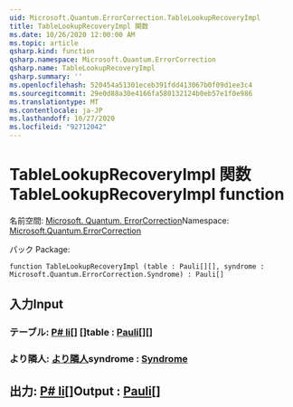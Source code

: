 ```yaml
---
uid: Microsoft.Quantum.ErrorCorrection.TableLookupRecoveryImpl
title: TableLookupRecoveryImpl 関数
ms.date: 10/26/2020 12:00:00 AM
ms.topic: article
qsharp.kind: function
qsharp.namespace: Microsoft.Quantum.ErrorCorrection
qsharp.name: TableLookupRecoveryImpl
qsharp.summary: ''
ms.openlocfilehash: 520454a51301eceb391fdd413067b0f09d1ee3c4
ms.sourcegitcommit: 29e0d88a30e4166fa580132124b0eb57e1f0e986
ms.translationtype: MT
ms.contentlocale: ja-JP
ms.lasthandoff: 10/27/2020
ms.locfileid: "92712042"
---
```

# <a name="tablelookuprecoveryimpl-function"></a><span data-ttu-id="428a4-102">TableLookupRecoveryImpl 関数</span><span class="sxs-lookup"><span data-stu-id="428a4-102">TableLookupRecoveryImpl function</span></span>

<span data-ttu-id="428a4-103">名前空間: [Microsoft. Quantum. ErrorCorrection](xref:Microsoft.Quantum.ErrorCorrection)</span><span class="sxs-lookup"><span data-stu-id="428a4-103">Namespace: [Microsoft.Quantum.ErrorCorrection](xref:Microsoft.Quantum.ErrorCorrection)</span></span>

<span data-ttu-id="428a4-104">パック [](https://nuget.org/packages/)</span><span class="sxs-lookup"><span data-stu-id="428a4-104">Package: [](https://nuget.org/packages/)</span></span>




```qsharp
function TableLookupRecoveryImpl (table : Pauli[][], syndrome : Microsoft.Quantum.ErrorCorrection.Syndrome) : Pauli[]
```


## <a name="input"></a><span data-ttu-id="428a4-105">入力</span><span class="sxs-lookup"><span data-stu-id="428a4-105">Input</span></span>

### <a name="table--pauli"></a><span data-ttu-id="428a4-106">テーブル: [P# li](xref:microsoft.quantum.lang-ref.pauli)[] []</span><span class="sxs-lookup"><span data-stu-id="428a4-106">table : [Pauli](xref:microsoft.quantum.lang-ref.pauli)[][]</span></span>




### <a name="syndrome--syndrome"></a><span data-ttu-id="428a4-107">より隣人: [より隣人](xref:Microsoft.Quantum.ErrorCorrection.Syndrome)</span><span class="sxs-lookup"><span data-stu-id="428a4-107">syndrome : [Syndrome](xref:Microsoft.Quantum.ErrorCorrection.Syndrome)</span></span>





## <a name="output--pauli"></a><span data-ttu-id="428a4-108">出力: [P# li](xref:microsoft.quantum.lang-ref.pauli)[]</span><span class="sxs-lookup"><span data-stu-id="428a4-108">Output : [Pauli](xref:microsoft.quantum.lang-ref.pauli)[]</span></span>

